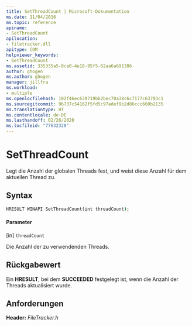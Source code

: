 ```yaml
---
title: SetThreadCount | Microsoft-Dokumentation
ms.date: 11/04/2016
ms.topic: reference
apiname:
- SetThreadCount
apilocation:
- filetracker.dll
apitype: COM
helpviewer_keywords:
- SetThreadCount
ms.assetid: 335335a5-8ca0-4e18-95f5-62aa6a691386
author: ghogen
ms.author: ghogen
manager: jillfra
ms.workload:
- multiple
ms.openlocfilehash: 102f46ec639719bb2bec70a38c6c7177c63793c1
ms.sourcegitcommit: 96737c54162f5fd5c97adef9b2d86ccc660b2135
ms.translationtype: HT
ms.contentlocale: de-DE
ms.lasthandoff: 02/26/2020
ms.locfileid: "77632328"
---
```

# <a name="setthreadcount"></a>SetThreadCount

Legt die Anzahl der globalen Threads fest, und weist diese Anzahl für dem aktuellen Thread zu.

## <a name="syntax"></a>Syntax

```cmd
HRESULT WINAPI SetThreadCount(int threadCount);
```

#### <a name="parameters"></a>Parameter

[in] `threadCount`

 Die Anzahl der zu verwendenden Threads.

## <a name="return-value"></a>Rückgabewert

 Ein **HRESULT**, bei dem **SUCCEEDED** festgelegt ist, wenn die Anzahl der Threads aktualisiert wurde.

## <a name="requirements"></a>Anforderungen

 **Header:** *FileTracker.h*